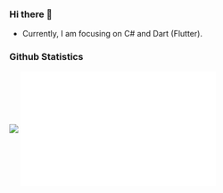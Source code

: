 ### Hi there 👋

- Currently, I am focusing on C# and Dart (Flutter).
<!--
**princ3od/princ3od** is a ✨ _special_ ✨ repository because its `README.md` (this file) appears on your GitHub profile.

Here are some ideas to get you started:

- 🔭 I’m currently working on ...
- 🌱 I’m currently learning ...
- 👯 I’m looking to collaborate on ...
- 🤔 I’m looking for help with ...
- 💬 Ask me about ...
- 📫 How to reach me: ...
- 😄 Pronouns: ...
- ⚡ Fun fact: ...
-->
### Github Statistics
<p align="left">
  <img align="center" width="490" src="https://github-readme-stats.vercel.app/api?username=princ3od&show_icons=true&count_private=true&theme=graywhite"></img>
  <img align="center" width="350" src="https://raw.githubusercontent.com/princ3od/my-stats/master/generated/languages.svg"></img>
</p>

